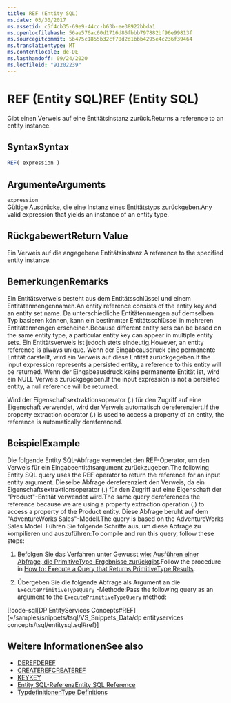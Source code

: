 ```yaml
---
title: REF (Entity SQL)
ms.date: 03/30/2017
ms.assetid: c5f4cb35-69e9-44cc-b63b-ee38922bbda1
ms.openlocfilehash: 56ae576ac60d1716d86fbbb797882bf96e99813f
ms.sourcegitcommit: 5b475c1855b32cf78d2d1bbb4295e4c236f39464
ms.translationtype: MT
ms.contentlocale: de-DE
ms.lasthandoff: 09/24/2020
ms.locfileid: "91202239"
---
```

# <a name="ref-entity-sql"></a><span data-ttu-id="842f2-102">REF (Entity SQL)</span><span class="sxs-lookup"><span data-stu-id="842f2-102">REF (Entity SQL)</span></span>

<span data-ttu-id="842f2-103">Gibt einen Verweis auf eine Entitätsinstanz zurück.</span><span class="sxs-lookup"><span data-stu-id="842f2-103">Returns a reference to an entity instance.</span></span>  
  
## <a name="syntax"></a><span data-ttu-id="842f2-104">Syntax</span><span class="sxs-lookup"><span data-stu-id="842f2-104">Syntax</span></span>  
  
```sql  
REF( expression )
```  
  
## <a name="arguments"></a><span data-ttu-id="842f2-105">Argumente</span><span class="sxs-lookup"><span data-stu-id="842f2-105">Arguments</span></span>  

 `expression`  
 <span data-ttu-id="842f2-106">Gültige Ausdrücke, die eine Instanz eines Entitätstyps zurückgeben.</span><span class="sxs-lookup"><span data-stu-id="842f2-106">Any valid expression that yields an instance of an entity type.</span></span>  
  
## <a name="return-value"></a><span data-ttu-id="842f2-107">Rückgabewert</span><span class="sxs-lookup"><span data-stu-id="842f2-107">Return Value</span></span>  

 <span data-ttu-id="842f2-108">Ein Verweis auf die angegebene Entitätsinstanz.</span><span class="sxs-lookup"><span data-stu-id="842f2-108">A reference to the specified entity instance.</span></span>  
  
## <a name="remarks"></a><span data-ttu-id="842f2-109">Bemerkungen</span><span class="sxs-lookup"><span data-stu-id="842f2-109">Remarks</span></span>  

 <span data-ttu-id="842f2-110">Ein Entitätsverweis besteht aus dem Entitätsschlüssel und einem Entitätenmengennamen.</span><span class="sxs-lookup"><span data-stu-id="842f2-110">An entity reference consists of the entity key and an entity set name.</span></span> <span data-ttu-id="842f2-111">Da unterschiedliche Entitätenmengen auf demselben Typ basieren können, kann ein bestimmter Entitätsschlüssel in mehreren Entitätenmengen erscheinen.</span><span class="sxs-lookup"><span data-stu-id="842f2-111">Because different entity sets can be based on the same entity type, a particular entity key can appear in multiple entity sets.</span></span> <span data-ttu-id="842f2-112">Ein Entitätsverweis ist jedoch stets eindeutig.</span><span class="sxs-lookup"><span data-stu-id="842f2-112">However, an entity reference is always unique.</span></span> <span data-ttu-id="842f2-113">Wenn der Eingabeausdruck eine permanente Entität darstellt, wird ein Verweis auf diese Entität zurückgegeben.</span><span class="sxs-lookup"><span data-stu-id="842f2-113">If the input expression represents a persisted entity, a reference to this entity will be returned.</span></span> <span data-ttu-id="842f2-114">Wenn der Eingabeausdruck keine permanente Entität ist, wird ein NULL-Verweis zurückgegeben.</span><span class="sxs-lookup"><span data-stu-id="842f2-114">If the input expression is not a persisted entity, a null reference will be returned.</span></span>  
  
 <span data-ttu-id="842f2-115">Wird der Eigenschaftsextraktionsoperator (.) für den Zugriff auf eine Eigenschaft verwendet, wird der Verweis automatisch dereferenziert.</span><span class="sxs-lookup"><span data-stu-id="842f2-115">If the property extraction operator (.) is used to access a property of an entity, the reference is automatically dereferenced.</span></span>  
  
## <a name="example"></a><span data-ttu-id="842f2-116">Beispiel</span><span class="sxs-lookup"><span data-stu-id="842f2-116">Example</span></span>  

 <span data-ttu-id="842f2-117">Die folgende Entity SQL-Abfrage verwendet den REF-Operator, um den Verweis für ein Eingabeentitätsargument zurückzugeben.</span><span class="sxs-lookup"><span data-stu-id="842f2-117">The following Entity SQL query uses the REF operator to return the reference for an input entity argument.</span></span> <span data-ttu-id="842f2-118">Dieselbe Abfrage dereferenziert den Verweis, da ein Eigenschaftsextraktionsoperator (.) für den Zugriff auf eine Eigenschaft der "Product"-Entität verwendet wird.</span><span class="sxs-lookup"><span data-stu-id="842f2-118">The same query dereferences the reference because we are using a property extraction operation (.) to access a property of the Product entity.</span></span> <span data-ttu-id="842f2-119">Diese Abfrage beruht auf dem "AdventureWorks Sales"-Modell.</span><span class="sxs-lookup"><span data-stu-id="842f2-119">The query is based on the AdventureWorks Sales Model.</span></span> <span data-ttu-id="842f2-120">Führen Sie folgende Schritte aus, um diese Abfrage zu kompilieren und auszuführen:</span><span class="sxs-lookup"><span data-stu-id="842f2-120">To compile and run this query, follow these steps:</span></span>  
  
1. <span data-ttu-id="842f2-121">Befolgen Sie das Verfahren unter Gewusst [wie: Ausführen einer Abfrage, die PrimitiveType-Ergebnisse zurückgibt](../how-to-execute-a-query-that-returns-primitivetype-results.md).</span><span class="sxs-lookup"><span data-stu-id="842f2-121">Follow the procedure in [How to: Execute a Query that Returns PrimitiveType Results](../how-to-execute-a-query-that-returns-primitivetype-results.md).</span></span>  
  
2. <span data-ttu-id="842f2-122">Übergeben Sie die folgende Abfrage als Argument an die `ExecutePrimitiveTypeQuery` -Methode:</span><span class="sxs-lookup"><span data-stu-id="842f2-122">Pass the following query as an argument to the `ExecutePrimitiveTypeQuery` method:</span></span>  
  
 [!code-sql[DP EntityServices Concepts#REF](~/samples/snippets/tsql/VS_Snippets_Data/dp entityservices concepts/tsql/entitysql.sql#ref)]  
  
## <a name="see-also"></a><span data-ttu-id="842f2-123">Weitere Informationen</span><span class="sxs-lookup"><span data-stu-id="842f2-123">See also</span></span>

- [<span data-ttu-id="842f2-124">DEREF</span><span class="sxs-lookup"><span data-stu-id="842f2-124">DEREF</span></span>](deref-entity-sql.md)
- [<span data-ttu-id="842f2-125">CREATEREF</span><span class="sxs-lookup"><span data-stu-id="842f2-125">CREATEREF</span></span>](createref-entity-sql.md)
- [<span data-ttu-id="842f2-126">KEY</span><span class="sxs-lookup"><span data-stu-id="842f2-126">KEY</span></span>](key-entity-sql.md)
- [<span data-ttu-id="842f2-127">Entity SQL-Referenz</span><span class="sxs-lookup"><span data-stu-id="842f2-127">Entity SQL Reference</span></span>](entity-sql-reference.md)
- [<span data-ttu-id="842f2-128">Typdefinitionen</span><span class="sxs-lookup"><span data-stu-id="842f2-128">Type Definitions</span></span>](type-definitions-entity-sql.md)
